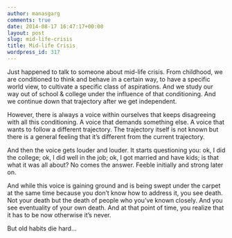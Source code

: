 ```yaml
---
author: manasgarg
comments: true
date: 2014-08-17 16:47:17+00:00
layout: post
slug: mid-life-crisis
title: Mid-life Crisis
wordpress_id: 317
---
```


Just happened to talk to someone about mid-life crisis. From childhood, we are conditioned to think and behave in a certain way, to have a specific world view, to cultivate a specific class of aspirations. And we study our way out of school & college under the influence of that conditioning. And we continue down that trajectory after we get independent.

However, there is always a voice within ourselves that keeps disagreeing with all this conditioning. A voice that demands something else. A voice that wants to follow a different trajectory. The trajectory itself is not known but there is a general feeling that it’s different from the current trajectory.

And then the voice gets louder and louder. It starts questioning you: ok, I did the college; ok, I did well in the job; ok, I got married and have kids; is that what it was all about? No comes the answer. Feeble initially and strong later on.

And while this voice is gaining ground and is being swept under the carpet at the same time because you don’t know how to address it, you see death. Not your death but the death of people who you’ve known closely. And you see eventuality of your own death. And at that point of time, you realize that it has to be now otherwise it’s never.

But old habits die hard...
